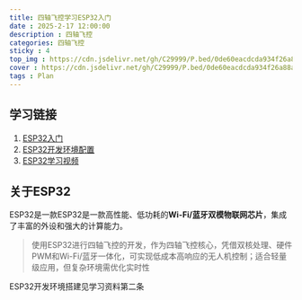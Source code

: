 ```yaml
---
title: 四轴飞控学习ESP32入门
date : 2025-2-17 12:00:00
description : 四轴飞控
categories: 四轴飞控
sticky : 4
top_img : https://cdn.jsdelivr.net/gh/C29999/P.bed/0de60eacdcda934f26a88a2fd97b802d.jpeg
cover : https://cdn.jsdelivr.net/gh/C29999/P.bed/0de60eacdcda934f26a88a2fd97b802d.jpeg
tags : Plan
---
```



## 学习链接

1. [ESP32入门](https://blog.csdn.net/qq_33964936/article/details/133777605)
2. [ESP32开发环境配置](https://blog.csdn.net/weixin_43842462/article/details/123295842)
3. [ESP32学习视频](https://www.bilibili.com/video/BV1JS4y1H7Rm/?spm_id_from=333.337.search-card.all.click&vd_source=35e34a8c020f6931dec5585c4482ad05)

## 关于ESP32

ESP32是一款ESP32是一款高性能、低功耗的**Wi-Fi/蓝牙双模物联网芯片**，集成了丰富的外设和强大的计算能力。

>使用ESP32进行四轴飞控的开发，作为四轴飞控核心，凭借双核处理、硬件PWM和Wi-Fi/蓝牙一体化，可实现低成本高响应的无人机控制；适合轻量级应用，但复杂环境需优化实时性

ESP32开发环境搭建见学习资料第二条
